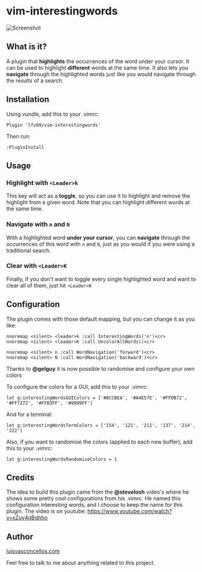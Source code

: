 # vim-interestingwords

![Screenshot](https://i.imgbox.com/5k3OJWIk.png)

## What is it?

A plugin that **highlights** the occurrences of the word under your cursor. It can be used to highlight **different** words at the same time. It also lets you **navigate** through the highlighted words just like you would navigate through the results of a search.

## Installation

Using vundle, add this to your .vimrc:

```vimscript
Plugin 'lfv89/vim-interestingwords'
```

Then run:

```vimscript
:PluginInstall
```

## Usage

### Highlight with ``<Leader>k``

This key will act as a **toggle**, so you can use it to highlight and remove the highlight from a given word. Note that you can highlight different words at the same time.


### Navigate with ``n`` and ``N``

With a highlighted word **under your cursor**, you can **navigate** through the occurrences of this word with ``n`` and ``N``, just as you would if you were using a traditional search.

### Clear with ``<Leader>K``

Finally, if you don't want to toggle every single highlighted word and want to clear all of them, just hit ``<Leader>K``

## Configuration

The plugin comes with those default mapping, but you can change it as you like:

```vimscript
nnoremap <silent> <leader>k :call InterestingWords('n')<cr>
nnoremap <silent> <leader>K :call UncolorAllWords()<cr>

nnoremap <silent> n :call WordNavigation('forward')<cr>
nnoremap <silent> N :call WordNavigation('backward')<cr>
```

Thanks to **@gelguy** it is now possible to randomise and configure your own colors

To configure the colors for a GUI, add this to your .vimrc:

```vimscript
let g:interestingWordsGUIColors = ['#8CCBEA', '#A4E57E', '#FFDB72', '#FF7272', '#FFB3FF', '#9999FF']
```

And for a terminal:

```vimscript
let g:interestingWordsTermColors = ['154', '121', '211', '137', '214', '222']
```

Also, if you want to randomise the colors (applied to each new buffer), add this to your .vimrc:

```vimscript
let g:interestingWordsRandomiseColors = 1
```

## Credits

The idea to build this plugin came from the **@stevelosh** video's where he shows some pretty cool configurations from his .vimrc. He named this configuration interesting words, and I choose to keep the name for this plugin. The video is on youtube: https://www.youtube.com/watch?v=xZuy4gBghho

## Author

[luisvasconcellos.com](http://www.luisvasconcellos.com)

Feel free to talk to me about anything related to this project.
